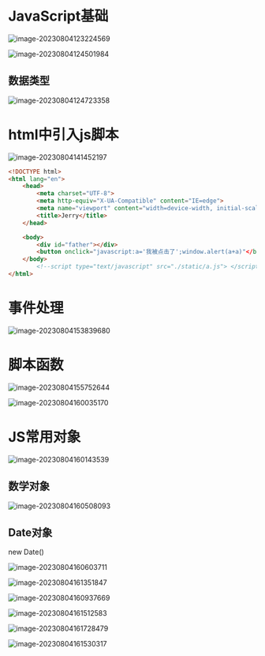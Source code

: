 # JavaScript基础

![image-20230804123224569](C:\Users\Lenovo\AppData\Roaming\Typora\typora-user-images\image-20230804123224569.png)

![image-20230804124501984](C:\Users\Lenovo\AppData\Roaming\Typora\typora-user-images\image-20230804124501984.png)

## 数据类型

![image-20230804124723358](C:\Users\Lenovo\AppData\Roaming\Typora\typora-user-images\image-20230804124723358.png)

# html中引入js脚本

![image-20230804141452197](C:\Users\Lenovo\AppData\Roaming\Typora\typora-user-images\image-20230804141452197.png)

```html
<!DOCTYPE html>
<html lang="en">
    <head>
        <meta charset="UTF-8">
        <meta http-equiv="X-UA-Compatible" content="IE=edge">
        <meta name="viewport" content="width=device-width, initial-scale=1.0">
        <title>Jerry</title>
    </head>

    <body>
        <div id="father"></div>
        <button onclick="javascript:a='我被点击了';window.alert(a+a)"</button>
    </body>
        <!--script type="text/javascript" src="./static/a.js"> </script-->
</html>
```

# 事件处理

![image-20230804153839680](C:\Users\Lenovo\AppData\Roaming\Typora\typora-user-images\image-20230804153839680.png)

# 脚本函数

![image-20230804155752644](C:\Users\Lenovo\AppData\Roaming\Typora\typora-user-images\image-20230804155752644.png)

![image-20230804160035170](C:\Users\Lenovo\AppData\Roaming\Typora\typora-user-images\image-20230804160035170.png)

# JS常用对象

![image-20230804160143539](C:\Users\Lenovo\AppData\Roaming\Typora\typora-user-images\image-20230804160143539.png)

## 数学对象

![image-20230804160508093](C:\Users\Lenovo\AppData\Roaming\Typora\typora-user-images\image-20230804160508093.png)

## Date对象

new Date()

![image-20230804160603711](C:\Users\Lenovo\AppData\Roaming\Typora\typora-user-images\image-20230804160603711.png)

![image-20230804161351847](C:\Users\Lenovo\AppData\Roaming\Typora\typora-user-images\image-20230804161351847.png)

![image-20230804160937669](C:\Users\Lenovo\AppData\Roaming\Typora\typora-user-images\image-20230804160937669.png)

![image-20230804161512583](C:\Users\Lenovo\AppData\Roaming\Typora\typora-user-images\image-20230804161512583.png)

![image-20230804161728479](C:\Users\Lenovo\AppData\Roaming\Typora\typora-user-images\image-20230804161728479.png)

![image-20230804161530317](C:\Users\Lenovo\AppData\Roaming\Typora\typora-user-images\image-20230804161530317.png)

